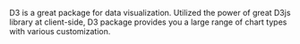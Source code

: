 D3 is a great package for data visualization. Utilized the power of great D3js library at client-side, D3 package provides you a large range of chart types with various customization.

